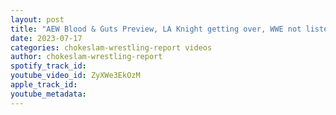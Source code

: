 ```yaml
---
layout: post
title: "AEW Blood & Guts Preview, LA Knight getting over, WWE not listening to the fans + NWA, NJPW EP#150"
date: 2023-07-17
categories: chokeslam-wrestling-report videos
author: chokeslam-wrestling-report
spotify_track_id: 
youtube_video_id: ZyXWe3EkOzM
apple_track_id: 
youtube_metadata: 
---
```

